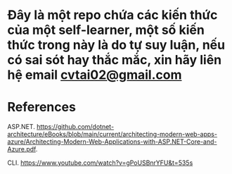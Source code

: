 # Đây là một repo chứa các kiến thức của một self-learner, một số kiến thức trong này là do tự suy luận, nếu có sai sót hay thắc mắc, xin hãy liên hệ email cvtai02@gmail.com

# References
ASP.NET. https://github.com/dotnet-architecture/eBooks/blob/main/current/architecting-modern-web-apps-azure/Architecting-Modern-Web-Applications-with-ASP.NET-Core-and-Azure.pdf.

CLI. https://www.youtube.com/watch?v=gPoUSBnrYFU&t=535s


‌
